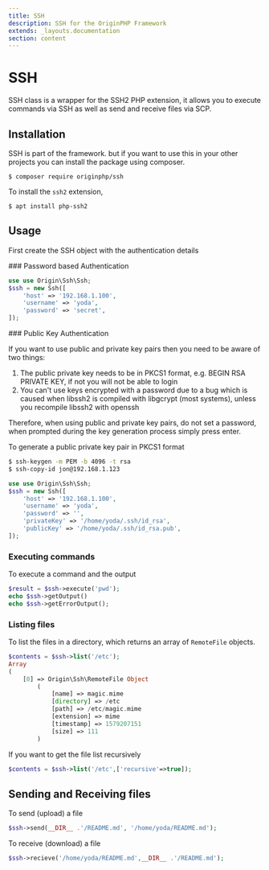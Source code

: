 ```yaml
---
title: SSH
description: SSH for the OriginPHP Framework
extends: _layouts.documentation
section: content
---
```


# SSH

SSH class is a wrapper for the SSH2 PHP extension, it allows you to execute commands via SSH as well as send and receive files via SCP.

## Installation

SSH is part of the framework. but if you want to use this in your other projects you can install the package using composer.

```linux
$ composer require originphp/ssh
```

To install the `ssh2` extension,

```
$ apt install php-ssh2
```

## Usage

First create the SSH object with the authentication details

### Password based Authentication

```php
use use Origin\Ssh\Ssh;
$ssh = new Ssh([
    'host' => '192.168.1.100',
    'username' => 'yoda',
    'password' => 'secret',
]);
```

### Public Key Authentication

If you want to use public and private key pairs then you need to be aware of two things:

1. The public private key needs to be in PKCS1 format, e.g. BEGIN RSA PRIVATE KEY, if not you will not be able to login
2. You can't use keys encrypted with a password due to a bug which is caused when libssh2 is compiled with libgcrypt (most systems), unless you recompile libssh2 with openssh

Therefore, when using public and private key pairs, do not set a password, when prompted during the key generation process simply press enter.

To generate a public private key pair in PKCS1 format

```bash
$ ssh-keygen -m PEM -b 4096 -t rsa
$ ssh-copy-id jon@192.168.1.123
```

```php
use use Origin\Ssh\Ssh;
$ssh = new Ssh([
    'host' => '192.168.1.100',
    'username' => 'yoda',
    'password' => '',
    'privateKey' => '/home/yoda/.ssh/id_rsa',
    'publicKey' => '/home/yoda/.ssh/id_rsa.pub',
]);
```

### Executing commands

To execute a command and the output

```php
$result = $ssh->execute('pwd');
echo $ssh->getOutput()
echo $ssh->getErrorOutput();
```

### Listing files

To list the files in a directory, which returns an array of `RemoteFile` objects.

```php
$contents = $ssh->list('/etc');
Array
(
    [0] => Origin\Ssh\RemoteFile Object
        (
            [name] => magic.mime
            [directory] => /etc
            [path] => /etc/magic.mime
            [extension] => mime
            [timestamp] => 1579207151
            [size] => 111
        )
```

If you want to get the file list recursively

```php
$contents = $ssh->list('/etc',['recursive'=>true]);
```

## Sending and Receiving files

To send (upload) a file

```php
$ssh->send(__DIR__ .'/README.md', '/home/yoda/README.md');
```

To receive (download) a file

```php
$ssh->recieve('/home/yoda/README.md',__DIR__ .'/README.md');
```
